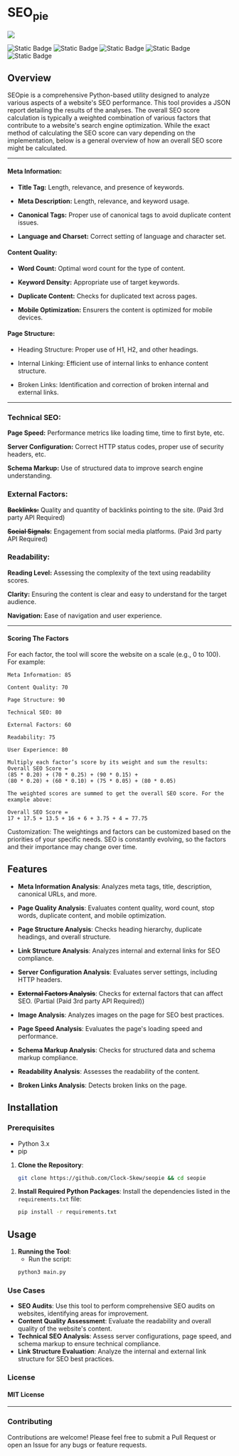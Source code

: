 # SEO<sub>pie

[![](https://i.ibb.co/MhP1vCP/Picsart-24-08-11-23-53-03-023.png)](https://i.ibb.co/MhP1vCP/Picsart-24-08-11-23-53-03-023.png)

![Static Badge](https://img.shields.io/badge/SEO-pie-yellow?style=for-the-badge) ![Static Badge](https://img.shields.io/badge/Python-blue?style=for-the-badge) ![Static Badge](https://img.shields.io/badge/Site-Eval-white?style=for-the-badge) ![Static Badge](https://img.shields.io/badge/SEO-Audit-yellow?style=for-the-badge) ![Static Badge](https://img.shields.io/badge/Quality-Assessment-black?style=for-the-badge) 


## Overview

SEOpie is a comprehensive Python-based utility designed to analyze various aspects of a website's SEO performance. This tool provides a JSON report detailing the results of the analyses. The overall SEO score calculation is typically a weighted combination of various factors that contribute to a website's search engine optimization. While the exact method of calculating the SEO score can vary depending on the implementation, below is a general overview of how an overall SEO score might be calculated.


------------



#### Meta Information:

- **Title Tag:** Length, relevance, and presence of keywords.

- **Meta Description:** Length, relevance, and keyword usage.

- **Canonical Tags:** Proper use of canonical tags to avoid duplicate content issues.

- **Language and Charset:** Correct setting of language and character set.

#### Content Quality:

- **Word Count:** Optimal word count for the type of content.

- **Keyword Density:** Appropriate use of target keywords.

- **Duplicate Content:** Checks for duplicated text across pages.

- **Mobile Optimization:** Ensurers the content is optimized for mobile devices.

#### Page Structure:

- Heading Structure: Proper use of H1, H2, and other headings.

- Internal Linking: Efficient use of internal links to enhance content structure.

- Broken Links: Identification and correction of broken internal and external links.


------------



### Technical SEO:

**Page Speed:** Performance metrics like loading time, time to first byte, etc.

**Server Configuration:** Correct HTTP status codes, proper use of security headers, etc.

**Schema Markup:** Use of structured data to improve search engine understanding.

### External Factors:

**~~Backlinks:~~** Quality and quantity of backlinks pointing to the site. (Paid 3rd party API Required)

**~~Social Signals~~:** Engagement from social media platforms. (Paid 3rd party API Required)

### Readability:

**Reading Level:** Assessing the complexity of the text using readability scores.

**Clarity:** Ensuring the content is clear and easy to understand for the target audience.

**Navigation:** Ease of navigation and user experience.


------------



#### Scoring The Factors

For each factor, the tool will score the website on a scale (e.g., 0 to 100). For example:

```
Meta Information: 85

Content Quality: 70

Page Structure: 90

Technical SEO: 80

External Factors: 60

Readability: 75

User Experience: 80

Multiply each factor’s score by its weight and sum the results:
Overall SEO Score = 
(85 * 0.20) + (70 * 0.25) + (90 * 0.15) + 
(80 * 0.20) + (60 * 0.10) + (75 * 0.05) + (80 * 0.05)

The weighted scores are summed to get the overall SEO score. For the example above:

Overall SEO Score = 
17 + 17.5 + 13.5 + 16 + 6 + 3.75 + 4 = 77.75

```

Customization: The weightings and factors can be customized based on the priorities of your specific needs. SEO is constantly evolving, so the factors and their importance may change over time.




## Features

- **Meta Information Analysis**: Analyzes meta tags, title, description, canonical URLs, and more.

- **Page Quality Analysis**: Evaluates content quality, word count, stop words, duplicate content, and mobile optimization.

- **Page Structure Analysis**: Checks heading hierarchy, duplicate headings, and overall structure.

- **Link Structure Analysis**: Analyzes internal and external links for SEO compliance.

- **Server Configuration Analysis**: Evaluates server settings, including HTTP headers.

- **~~External Factors Analysis~~**: Checks for external factors that can affect SEO. (Partial (Paid 3rd party API Required)) 

- **Image Analysis**: Analyzes images on the page for SEO best practices.

- **Page Speed Analysis**: Evaluates the page's loading speed and performance.

- **Schema Markup Analysis**: Checks for structured data and schema markup compliance.

- **Readability Analysis**: Assesses the readability of the content.

- **Broken Links Analysis**: Detects broken links on the page.



## Installation

### Prerequisites

- Python 3.x
- pip 

1. **Clone the Repository**:
    ```bash
    git clone https://github.com/Clock-Skew/seopie && cd seopie
    ```

2. **Install Required Python Packages**:
    Install the dependencies listed in the `requirements.txt` file:
    ```bash
    pip install -r requirements.txt
    ```

## Usage 

1. **Running the Tool**:
    - Run the script:
    ```bash
    python3 main.py
    ```

### Use Cases

- **SEO Audits**: Use this tool to perform comprehensive SEO audits on websites, identifying areas for improvement.
- **Content Quality Assessment**: Evaluate the readability and overall quality of the website's content.
- **Technical SEO Analysis**: Assess server configurations, page speed, and schema markup to ensure technical compliance.
- **Link Structure Evaluation**: Analyze the internal and external link structure for SEO best practices.

### License

#### MIT License

------------


### Contributing

Contributions are welcome! Please feel free to submit a Pull Request or open an Issue for any bugs or feature requests.

